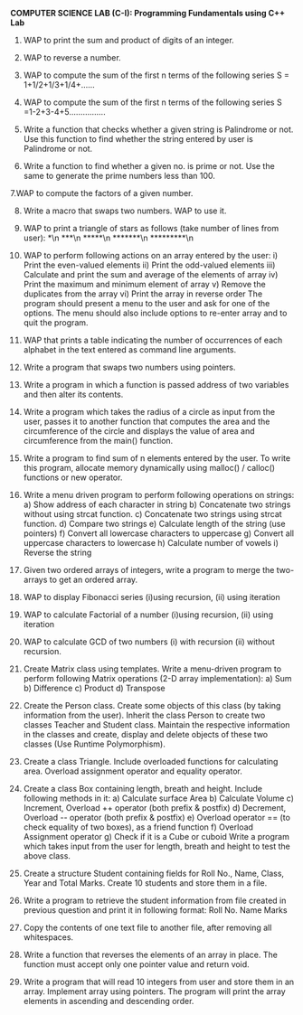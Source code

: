 **COMPUTER SCIENCE LAB (C-I): Programming Fundamentals using C++ Lab**


1. WAP to print the sum and product of digits of an integer.

2. WAP to reverse a number.

3. WAP to compute the sum of the first n terms of the following series S = 1+1/2+1/3+1/4+……

4. WAP to compute the sum of the first n terms of the following series S =1-2+3-4+5…………….

5. Write a function that checks whether a given string is Palindrome or not. Use this
function to find whether the string entered by user is Palindrome or not.

6. Write a function to find whether a given no. is prime or not. Use the same to generate
the prime numbers less than 100.

7.WAP to compute the factors of a given number.

8. Write a macro that swaps two numbers. WAP to use it.

9. WAP to print a triangle of stars as follows (take number of lines from user):
\*\n
\*\*\*\n
\*\*\*\*\*\n
\*\*\*\*\*\*\*\n
\*\*\*\*\*\*\*\*\*\n

10. WAP to perform following actions on an array entered by the user:
i) Print the even-valued elements
ii) Print the odd-valued elements
iii) Calculate and print the sum and average of the elements of array
iv) Print the maximum and minimum element of array
v) Remove the duplicates from the array
vi) Print the array in reverse order
The program should present a menu to the user and ask for one of the options. The menu should
also include options to re-enter array and to quit the program.

11. WAP that prints a table indicating the number of occurrences of each alphabet in the text
entered as command line arguments.

12. Write a program that swaps two numbers using pointers.

13. Write a program in which a function is passed address of two variables and then alter its
contents.

14. Write a program which takes the radius of a circle as input from the user, passes it to another function that computes the area and the circumference of the circle and displays the value of area and circumference from the main() function.

15. Write a program to find sum of n elements entered by the user. To write this program, allocate memory dynamically using malloc() / calloc() functions or new operator.

16. Write a menu driven program to perform following operations on strings:
a) Show address of each character in string
b) Concatenate two strings without using strcat function.
c) Concatenate two strings using strcat function.
d) Compare two strings
e) Calculate length of the string (use pointers)
f) Convert all lowercase characters to uppercase
g) Convert all uppercase characters to lowercase
h) Calculate number of vowels
i) Reverse the string

17. Given two ordered arrays of integers, write a program to merge the two-arrays to get
an ordered array.

18. WAP to display Fibonacci series (i)using recursion, (ii) using iteration

19. WAP to calculate Factorial of a number (i)using recursion, (ii) using iteration

20. WAP to calculate GCD of two numbers (i) with recursion (ii) without recursion.

21. Create Matrix class using templates. Write a menu-driven program to perform following
Matrix operations (2-D array implementation): a) Sum b) Difference c) Product d) Transpose

22. Create the Person class. Create some objects of this class (by taking information from the
user). Inherit the class Person to create two classes Teacher and Student class. Maintain the
respective information in the classes and create, display and delete objects of these two classes
(Use Runtime Polymorphism).

23. Create a class Triangle. Include overloaded functions for calculating area. Overload
assignment operator and equality operator.

24. Create a class Box containing length, breath and height. Include following methods in it:
a) Calculate surface Area
b) Calculate Volume
c) Increment, Overload ++ operator (both prefix & postfix)
d) Decrement, Overload -- operator (both prefix & postfix)
e) Overload operator == (to check equality of two boxes), as a friend function
f) Overload Assignment operator
g) Check if it is a Cube or cuboid
Write a program which takes input from the user for length, breath and height to test the above
class.

25. Create a structure Student containing fields for Roll No., Name, Class, Year and Total Marks.
Create 10 students and store them in a file.

26. Write a program to retrieve the student information from file created in previous question and print it in following format:
Roll No. Name Marks

27. Copy the contents of one text file to another file, after removing all whitespaces.

28. Write a function that reverses the elements of an array in place. The function must accept only one pointer value and return void.

29. Write a program that will read 10 integers from user and store them in an array. Implement
array using pointers. The program will print the array elements in ascending and descending
order.